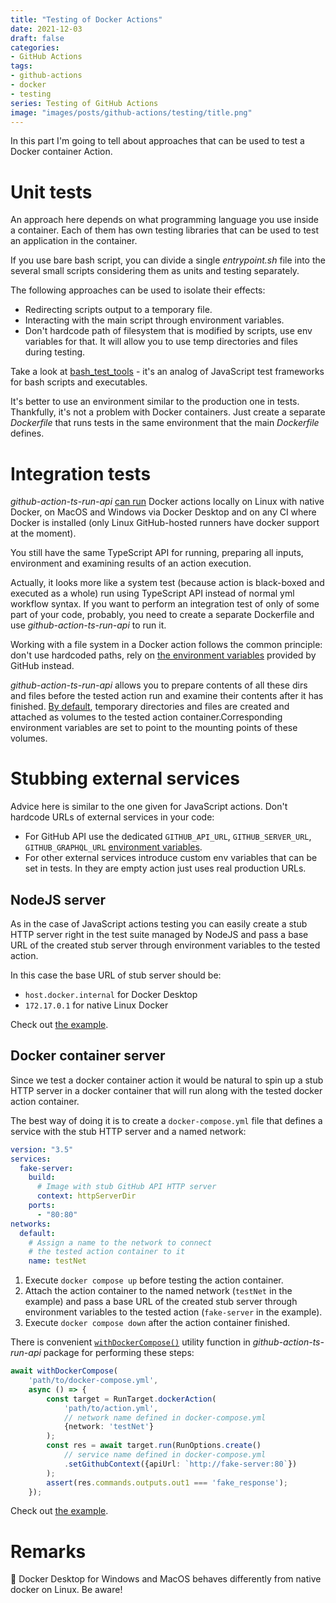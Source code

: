 ```yaml
---
title: "Testing of Docker Actions"
date: 2021-12-03
draft: false
categories:
- GitHub Actions
tags:
- github-actions
- docker
- testing
series: Testing of GitHub Actions
image: "images/posts/github-actions/testing/title.png"
---
```


In this part I'm going to tell about approaches that can be used to test a Docker container Action.

# Unit tests

An approach here depends on what programming language you use inside a container. Each of them has own testing libraries that can be used to test an application in the container.

If you use bare bash script, you can divide a single _entrypoint.sh_ file into the several small scripts considering them as units and testing separately.

The following approaches can be used to isolate their effects:
- Redirecting scripts output to a temporary file.
- Interacting with the main script through environment variables.
- Don't hardcode path of filesystem that is modified by scripts, use env variables for that. It will allow you to use temp directories and files during testing.

Take a look at [bash_test_tools](https://thorsteinssonh.github.io/bash_test_tools/) - it's an analog of JavaScript test frameworks for bash scripts and executables.

It's better to use an environment similar to the production one in tests. Thankfully, it's not a problem with Docker containers. Just create a separate _Dockerfile_ that runs tests in the same environment that the main _Dockerfile_ defines.

# Integration tests

_github-action-ts-run-api_ [can run](https://github.com/cardinalby/github-action-ts-run-api/blob/master/docs/run-targets.md#docker-target) Docker actions locally on Linux with native Docker, on MacOS and Windows via Docker Desktop and on any CI where Docker is installed (only Linux GitHub-hosted runners have docker support at the moment).

You still have the same TypeScript API for running, preparing all inputs, environment  and examining results of an action execution.

Actually, it looks more like a system test (because action is black-boxed and executed as a whole) run using TypeScript API instead of normal yml workflow syntax. If you want to perform an integration test of only of some part of your code, probably, you need to create a separate Dockerfile and use _github-action-ts-run-api_ to run it.

Working with a file system in a Docker action follows the common principle: don't use hardcoded paths, rely on [the environment variables](https://github.com/cardinalby/github-action-ts-run-api/blob/master/docs/run-targets/docker.md#paths-in-container) provided by GitHub instead.

_github-action-ts-run-api_ allows you to prepare contents of all these dirs and files before the tested action run and examine their contents after it has finished. [By default](https://github.com/cardinalby/github-action-ts-run-api/blob/master/docs/run-options.md#-setfakefsoptions), temporary directories and files are created and attached as volumes to the tested action container.Corresponding environment variables are set to point to the mounting points of these volumes.

# Stubbing external services

Advice here is similar to the one given for JavaScript actions. Don't hardcode URLs of external services in your code:
- For GitHub API use the dedicated `GITHUB_API_URL`, `GITHUB_SERVER_URL`, `GITHUB_GRAPHQL_URL` [environment variables](https://docs.github.com/en/actions/learn-github-actions/environment-variables).
- For other external services introduce custom env variables that can be set in tests. In they are empty action just uses real production URLs.

## NodeJS server

As in the case of JavaScript actions testing you can easily create a stub HTTP server right in the test suite managed by NodeJS and pass a base URL of the created stub server through environment variables to the tested action.

In this case the base URL of stub server should be:
- `host.docker.internal` for Docker Desktop
- `172.17.0.1` for native Linux Docker

Check out [the example](https://github.com/cardinalby/github-action-ts-run-api/blob/master/docs/run-targets/docker.md#-stubbing-github-api-by-local-nodejs-http-server).

## Docker container server

Since we test a docker container action it would be natural to spin up a stub HTTP server in a docker container that will run along with the tested docker action container.

The best way of doing it is to create a `docker-compose.yml` file that defines a service with the stub HTTP server and a named network:

```yaml
version: "3.5"
services:
  fake-server:
    build:
      # Image with stub GitHub API HTTP server
      context: httpServerDir
    ports:
      - "80:80"
networks:
  default:
    # Assign a name to the network to connect 
    # the tested action container to it
    name: testNet
```

1. Execute `docker compose up` before testing the action container.
2. Attach the action container to the named network (`testNet` in the example) and pass a base URL of the created stub server  through environment variables to the tested action (`fake-server` in the example).
3. Execute `docker compose down` after the action container finished.

There is convenient [`withDockerCompose()`](https://github.com/cardinalby/github-action-ts-run-api/blob/master/src/actionRunner/docker/utils/withDockerCompose.ts) utility function in _github-action-ts-run-api_ package for performing these steps:

```typescript
await withDockerCompose(
    'path/to/docker-compose.yml',
    async () => {
        const target = RunTarget.dockerAction(
            'path/to/action.yml', 
            // network name defined in docker-compose.yml    
            {network: 'testNet'}
        );
        const res = await target.run(RunOptions.create()
            // service name defined in docker-compose.yml
            .setGithubContext({apiUrl: `http://fake-server:80`})
        );
        assert(res.commands.outputs.out1 === 'fake_response');
    });
```
Check out [the example](https://github.com/cardinalby/github-action-ts-run-api/blob/master/docs/run-targets/docker.md#-stubbing-github-api-by-http-server-container).

# Remarks

🔻 Docker Desktop for Windows and MacOS behaves differently from native docker on Linux. Be aware!